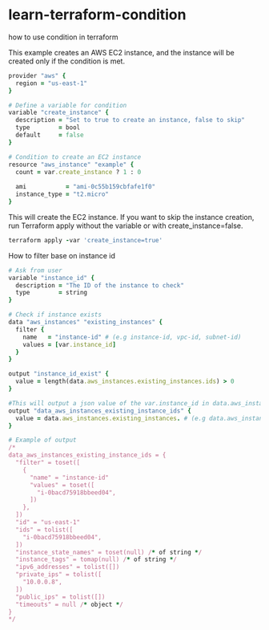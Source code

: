 # learn-terraform-condition
how to use condition in terraform

This example creates an AWS EC2 instance, and the instance will be created only if the condition is met.
```ruby
provider "aws" {
  region = "us-east-1"
}

# Define a variable for condition
variable "create_instance" {
  description = "Set to true to create an instance, false to skip"
  type        = bool
  default     = false
}

# Condition to create an EC2 instance
resource "aws_instance" "example" {
  count = var.create_instance ? 1 : 0
  
  ami           = "ami-0c55b159cbfafe1f0"
  instance_type = "t2.micro"
}

```
This will create the EC2 instance. If you want to skip the instance creation, run Terraform apply without the variable or with create_instance=false.
```ruby
terraform apply -var 'create_instance=true'
```

How to filter base on instance id
```ruby
# Ask from user
variable "instance_id" {
  description = "The ID of the instance to check"
  type        = string
}

# Check if instance exists
data "aws_instances" "existing_instances" {
  filter {
    name   = "instance-id" # (e.g instance-id, vpc-id, subnet-id)
    values = [var.instance_id]
  }
}

output "instance_id_exist" {
  value = length(data.aws_instances.existing_instances.ids) > 0
}

#This will output a json value of the var.instance_id in data.aws_instances.existing_instances
output "data_aws_instances_existing_instance_ids" {
  value = data.aws_instances.existing_instances. # (e.g data.aws_instances.existing_instances.id = "us-east-1", data.aws_instances.existing_instances.ids = tolist(["i-0bacd75918bbeed04"]))
}

# Example of output
/*
data_aws_instances_existing_instance_ids = {
  "filter" = toset([
    {
      "name" = "instance-id"
      "values" = toset([
        "i-0bacd75918bbeed04",
      ])
    },
  ])
  "id" = "us-east-1"
  "ids" = tolist([
    "i-0bacd75918bbeed04",
  ])
  "instance_state_names" = toset(null) /* of string */
  "instance_tags" = tomap(null) /* of string */
  "ipv6_addresses" = tolist([])
  "private_ips" = tolist([
    "10.0.0.8",
  ])
  "public_ips" = tolist([])
  "timeouts" = null /* object */
}
*/
```
